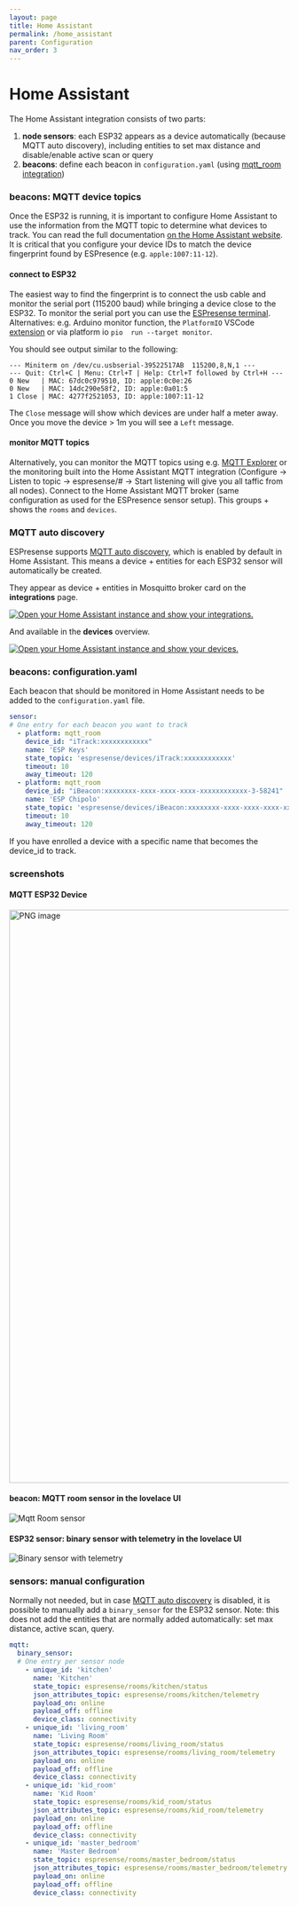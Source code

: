 ```yaml
---
layout: page
title: Home Assistant
permalink: /home_assistant
parent: Configuration
nav_order: 3
---
```


# Home Assistant

The Home Assistant integration consists of two parts:
1. **node sensors**: each ESP32 appears as a device automatically (because MQTT auto discovery), including entities to set max distance and disable/enable active scan or query
2. **beacons**: define each beacon in `configuration.yaml` (using [mqtt_room integration](https://www.home-assistant.io/integrations/mqtt_room/))

### beacons: MQTT device topics

Once the ESP32 is running, it is important to configure Home Assistant to use the information from the MQTT topic to determine what devices to track. You can read the full documentation [on the Home Assistant website](https://www.home-assistant.io/components/sensor.mqtt_room/). It is critical that you configure your device IDs to match the device fingerprint found by ESPresence (e.g. `apple:1007:11-12`).

#### connect to ESP32

The easiest way to find the fingerprint is to connect the usb cable and monitor the serial port (115200 baud) while bringing a device close to the ESP32. To monitor the serial port you can use the [ESPresense terminal](https://espresense.com/terminal).
Alternatives: e.g. Arduino monitor function, the `PlatformIO` VSCode [extension](https://diyprojects.io/install-ide-platformio-extension-visual-studio-code-vscode-windows-32-bit-linux/#.YTmXNNMzYZ8) or via platform io ``pio  run --target monitor``.

You should see output similar to the following:

```terminal
--- Miniterm on /dev/cu.usbserial-39522517AB  115200,8,N,1 ---
--- Quit: Ctrl+C | Menu: Ctrl+T | Help: Ctrl+T followed by Ctrl+H ---
0 New   | MAC: 67dc0c979510, ID: apple:0c0e:26
0 New   | MAC: 14dc290e58f2, ID: apple:0a01:5
1 Close | MAC: 4277f2521053, ID: apple:1007:11-12
```

The `Close` message will show which devices are under half a meter away. Once you move the device > 1m you will see a `Left` message.

#### monitor MQTT topics

Alternatively, you can monitor the MQTT topics using e.g. [MQTT Explorer](http://mqtt-explorer.com/) or the monitoring built into the Home Assistant MQTT integration (Configure -> Listen to topic -> espresense/# -> Start listening will give you all taffic from all nodes).
Connect to the Home Assistant MQTT broker (same configuration as used for the ESPresence sensor setup).
This groups + shows the `rooms` and `devices`.

### MQTT auto discovery

ESPresense supports [MQTT auto discovery](https://www.home-assistant.io/integrations/mqtt/#mqtt-discovery), which is enabled by default in Home Assistant.
This means a device + entities for each ESP32 sensor will automatically be created.

They appear as device + entities in Mosquitto broker card on the **integrations** page.

[![Open your Home Assistant instance and show your integrations.](https://my.home-assistant.io/badges/integrations.svg)](https://my.home-assistant.io/redirect/integrations/)

And available in the **devices** overview.

[![Open your Home Assistant instance and show your devices.](https://my.home-assistant.io/badges/devices.svg)](https://my.home-assistant.io/redirect/devices/)

### beacons: configuration.yaml

Each beacon that should be monitored in Home Assistant needs to be added to the `configuration.yaml` file.

```yaml
sensor:
# One entry for each beacon you want to track
  - platform: mqtt_room
    device_id: "iTrack:xxxxxxxxxxxx"
    name: 'ESP Keys'
    state_topic: 'espresense/devices/iTrack:xxxxxxxxxxxx'
    timeout: 10
    away_timeout: 120
  - platform: mqtt_room
    device_id: "iBeacon:xxxxxxxx-xxxx-xxxx-xxxx-xxxxxxxxxxxx-3-58241"
    name: 'ESP Chipolo'
    state_topic: 'espresense/devices/iBeacon:xxxxxxxx-xxxx-xxxx-xxxx-xxxxxxxxxxxx-3-58241'
    timeout: 10
    away_timeout: 120
```
If you have enrolled a device with a specific name that becomes the device_id to track.

### screenshots

#### MQTT ESP32 Device

<img width="1033" alt="PNG image" src="https://user-images.githubusercontent.com/2084872/150005629-b080bf83-7eed-458d-8c91-808deb568e61.png">

#### beacon: MQTT room sensor in the lovelace UI

![Mqtt Room sensor](/images/mqtt_room_sensor.png)

#### ESP32 sensor: binary sensor with telemetry in the lovelace UI

![Binary sensor with telemetry](/images/binary_sensor_with_telemetry.png)

### sensors: manual configuration

Normally not needed, but in case [MQTT auto discovery](https://www.home-assistant.io/integrations/mqtt/#mqtt-discovery) is disabled, it is possible to manually add a `binary_sensor` for the ESP32 sensor.
Note: this does not add the entities that are normally added automatically: set max distance, active scan, query.

```yaml
mqtt:
  binary_sensor:
  # One entry per sensor node
    - unique_id: 'kitchen'
      name: 'Kitchen'
      state_topic: espresense/rooms/kitchen/status
      json_attributes_topic: espresense/rooms/kitchen/telemetry
      payload_on: online
      payload_off: offline
      device_class: connectivity
    - unique_id: 'living_room'
      name: 'Living Room'
      state_topic: espresense/rooms/living_room/status
      json_attributes_topic: espresense/rooms/living_room/telemetry
      payload_on: online
      payload_off: offline
      device_class: connectivity
    - unique_id: 'kid_room'
      name: 'Kid Room'
      state_topic: espresense/rooms/kid_room/status
      json_attributes_topic: espresense/rooms/kid_room/telemetry
      payload_on: online
      payload_off: offline
      device_class: connectivity
    - unique_id: 'master_bedroom'
      name: 'Master Bedroom'
      state_topic: espresense/rooms/master_bedroom/status
      json_attributes_topic: espresense/rooms/master_bedroom/telemetry
      payload_on: online
      payload_off: offline
      device_class: connectivity
```
